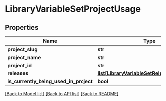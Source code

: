 # LibraryVariableSetProjectUsage

## Properties
Name | Type | Description | Notes
------------ | ------------- | ------------- | -------------
**project_slug** | **str** |  | [optional] 
**project_name** | **str** |  | [optional] 
**project_id** | **str** |  | [optional] 
**releases** | [**list[LibraryVariableSetReleaseUsageEntry]**](LibraryVariableSetReleaseUsageEntry.md) |  | [optional] 
**is_currently_being_used_in_project** | **bool** |  | [optional] 

[[Back to Model list]](../README.md#documentation-for-models) [[Back to API list]](../README.md#documentation-for-api-endpoints) [[Back to README]](../README.md)


